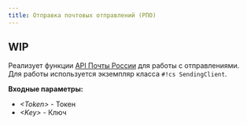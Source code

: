 ```yaml
---
title: Отправка почтовых отправлений (РПО)
---
```


## WIP

Реализует функции [API Почты России](https://otpravka.pochta.ru/specification#/main) для работы с отправлениями.  
Для работы используется экземпляр класса `#!cs SendingClient`.  

**Входные параметры:**

- *<Token\>* - Токен
- *<Key\>* - Ключ
